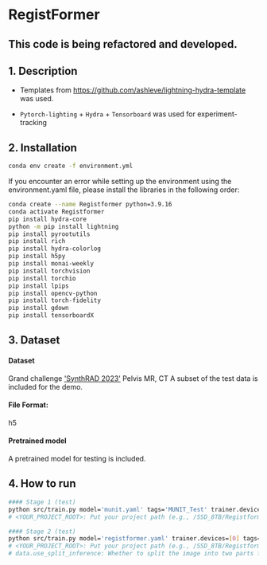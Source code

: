 # RegistFormer

## This code is being refactored and developed.

## 1. Description

- Templates from https://github.com/ashleve/lightning-hydra-template was used.

- `Pytorch-lighting` + `Hydra` + `Tensorboard` was used for experiment-tracking


## 2. Installation

```bash
conda env create -f environment.yml
```

If you encounter an error while setting up the environment using the environment.yaml file, please install the libraries in the following order:
```bash
conda create --name Registformer python=3.9.16
conda activate Registformer
pip install hydra-core
python -m pip install lightning
pip install pyrootutils
pip install rich
pip install hydra-colorlog
pip install h5py
pip install monai-weekly
pip install torchvision
pip install torchio
pip install lpips
pip install opencv-python
pip install torch-fidelity
pip install gdown
pip install tensorboardX
```

## 3. Dataset
#### Dataset 
Grand challenge ['SynthRAD 2023'](https://synthrad2023.grand-challenge.org/) Pelvis MR, CT
A subset of the test data is included for the demo.

#### File Format: 
h5

#### Pretrained model
A pretrained model for testing is included.

## 4. How to run

```bash
#### Stage 1 (test)
python src/train.py model='munit.yaml' tags='MUNIT_Test' trainer.devices=[0] train=False ckpt_path='<YOUR_PROJECT_PATH>/pretrained/synthesis/munit_synthesis_epoch98.ckpt'
# <YOUR_PROJECT_ROOT>: Put your project path (e.g., /SSD_8TB/Registformer)
```

```bash
#### Stage 2 (test)
python src/train.py model='registformer.yaml' trainer.devices=[0] tags='Registformer_MrCtPelvis_MUNIT_Test' data.use_split_inference=true train=False ckpt_path='<YOUR_PROJECT_ROOT>/pretrained/proposed/proposed_weight.ckpt'
# <YOUR_PROJECT_ROOT>: Put your project path (e.g., /SSD_8TB/Registformer)
# data.use_split_inference: Whether to split the image into two parts for inference. Set to False if memory is sufficient.
```